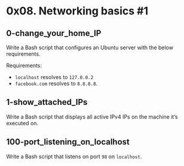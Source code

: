 # 0x08. Networking basics #1

## 0-change_your_home_IP
Write a Bash script that configures an Ubuntu server with the below requirements.

Requirements:
- `localhost` resolves to `127.0.0.2`
- `facebook.com` resolves to `8.8.8.8`.

## 1-show_attached_IPs
Write a Bash script that displays all active IPv4 IPs on the machine it’s executed on.

## 100-port_listening_on_localhost
Write a Bash script that listens on port `98` on `localhost`.
